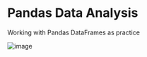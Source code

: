 # Pandas Data Analysis

Working with Pandas DataFrames as practice

![image](https://user-images.githubusercontent.com/87084344/152470711-bdc2f200-e6c6-4353-b97c-2b64ff0a849d.png)
